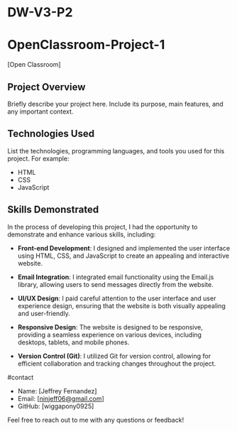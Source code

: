 # DW-V3-P2
# OpenClassroom-Project-1

[Open Classroom]

## Project Overview

Briefly describe your project here. Include its purpose, main features, and any important context.

## Technologies Used

List the technologies, programming languages, and tools you used for this project. For example:

- HTML
- CSS
- JavaScript

## Skills Demonstrated

In the process of developing this project, I had the opportunity to demonstrate and enhance various skills, including:

- **Front-end Development**: I designed and implemented the user interface using HTML, CSS, and JavaScript to create an appealing and interactive website.

- **Email Integration**: I integrated email functionality using the Email.js library, allowing users to send messages directly from the website.

- **UI/UX Design**: I paid careful attention to the user interface and user experience design, ensuring that the website is both visually appealing and user-friendly.

- **Responsive Design**: The website is designed to be responsive, providing a seamless experience on various devices, including desktops, tablets, and mobile phones.

- **Version Control (Git)**: I utilized Git for version control, allowing for efficient collaboration and tracking changes throughout the project.

#contact

- Name: [Jeffrey Fernandez]
- Email: [ninjeff06@gmail.com]
- GitHub: [wiggapony0925]

Feel free to reach out to me with any questions or feedback!

